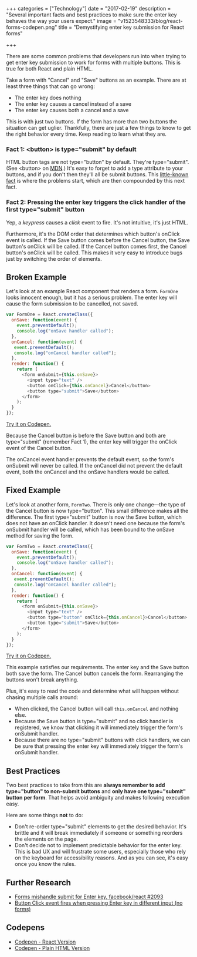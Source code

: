 +++
categories = ["Technology"]
date = "2017-02-19"
description = "Several important facts and best practices to make sure the enter key behaves the way your users expect."
image = "v1523548333/blog/react-forms-codepen.png"
title = "Demystifying enter key submission for React forms"

+++

There are some common problems that developers run into when trying to get enter key submission to work for forms with multiple buttons. This is true for both React and plain HTML.

Take a form with "Cancel" and "Save" buttons as an example. There are at least three things that can go wrong:

- The enter key does nothing
- The enter key causes a cancel instead of a save
- The enter key causes both a cancel and a save

This is with just two buttons. If the form has more than two buttons the situation can get uglier. Thankfully, there are just a few things to know to get the right behavior every time. Keep reading to learn what they are.

### Fact 1: \<button\> is type="submit" by default

HTML button tags are not type="button" by default. They're type="submit". (See \<button\> on [MDN](https://developer.mozilla.org/en-US/docs/Web/HTML/Element/button).) It's easy to forget to add a type attribute to your buttons, and if you don't then they'll all be submit buttons. This [little-known fact](https://github.com/facebook/react/issues/2093#issuecomment-53494076) is where the problems start, which are then compounded by this next fact.

### Fact 2: Pressing the enter key triggers the click handler of the **first** type="submit" button

Yep, a *keypress* causes a *click* event to fire. It's not intuitive, it's just HTML.

Furthermore, it's the DOM order that determines which button's onClick event is called. If the Save button comes before the Cancel button, the Save button's onClick will be called. If the Cancel button comes first, the Cancel button's onClick will be called. This makes it very easy to introduce bugs just by switching the order of elements.

## Broken Example

Let's look at an example React component that renders a form. `FormOne` looks innocent enough, but it has a serious problem. The enter key will cause the form submission to be cancelled, not saved.

```javascript
var FormOne = React.createClass({
  onSave: function(event) {
    event.preventDefault();
    console.log("onSave handler called");
  },
  onCancel: function(event) {
   event.preventDefault();
   console.log("onCancel handler called");
  },
  render: function() {
    return (
      <form onSubmit={this.onSave}>
        <input type="text" />
        <button onClick={this.onCancel}>Cancel</button>
        <button type="submit">Save</button>
      </form>
    );
  }
});
```

[Try it on Codepen.](http://codepen.io/dzello/pen/wgLZYN)

Because the Cancel button is before the Save button and both are type="submit" (remember Fact 1), the enter key will trigger the onClick event of the Cancel button.

The onCancel event handler prevents the default event, so the form's onSubmit will never be called. If the onCancel did not prevent the default event, both the onCancel and the onSave handlers would be called.

## Fixed Example

Let's look at another form, `FormTwo`. There is only one change—the type of the Cancel button is now type="button". This small difference makes all the difference. The first type="submit" button is now the Save button, which does not have an onClick handler. It doesn't need one because the form's onSubmit handler will be called, which has been bound to the onSave method for saving the form.

```javascript
var FormTwo = React.createClass({
  onSave: function(event) {
    event.preventDefault();
    console.log("onSave handler called");
  },
  onCancel: function(event) {
   event.preventDefault();
   console.log("onCancel handler called");
  },
  render: function() {
    return (
      <form onSubmit={this.onSave}>
        <input type="text" />
        <button type="button" onClick={this.onCancel}>Cancel</button>
        <button type="submit">Save</button>
      </form>
    );
  }
});
```

[Try it on Codepen.](http://codepen.io/dzello/pen/wgLZYN)

This example satisfies our requirements. The enter key and the Save button both save the form. The Cancel button cancels the form. Rearranging the buttons won't break anything.

Plus, it's easy to read the code and determine what will happen without chasing multiple calls around:

- When clicked, the Cancel button will call `this.onCancel` and nothing else.
- Because the Save button is type="submit" and no click handler is registered, we know that clicking it will immediately trigger the form's onSubmit handler.
- Because there are no type="submit" buttons with click handlers, we can be sure that pressing the enter key will immediately trigger the form's onSubmit handler.


## Best Practices

Two best practices to take from this are **always remember to add type="button" to non-submit buttons** and **only have one type="submit" button per form**. That helps avoid ambiguity and makes following execution easy.

Here are some things **not** to do:

* Don't re-order type="submit" elements to get the desired behavior. It's brittle and it will break immediately if someone or something reorders the elements on the page.
* Don't decide not to implement predictable behavior for the enter key. This is bad UX and will frustrate some users, especially those who rely on the keyboard for accessibility reasons. And as you can see, it's easy once you know the rules.

## Further Research

- [Forms mishandle submit for Enter key, facebook/react #2093](https://github.com/facebook/react/issues/2093)
- [Button Click event fires when pressing Enter key in different input (no forms)](http://stackoverflow.com/questions/12325066/button-click-event-fires-when-pressing-enter-key-in-different-input-no-forms)

## Codepens

- [Codepen - React Version](http://codepen.io/dzello/pen/wgLZYN)
- [Codepen - Plain HTML Version](http://codepen.io/dzello/pen/LxwPQJ)
